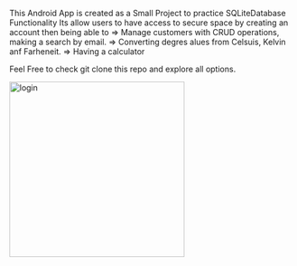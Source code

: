 This Android App is created as a Small Project to practice SQLiteDatabase Functionality
Its allow users to have access to secure space by creating an account then being able to
=> Manage customers with CRUD operations, making a search by email.
=> Converting degres alues from Celsuis, Kelvin anf Farheneit.
=> Having a calculator

Feel Free to check git clone this repo and explore all options.

<img width="310" alt="login" src="https://github.com/Abderrahmane-Haberchid/MiniProject_Android-SQLite/assets/145846157/bbc8d8e7-fe35-49b9-a6f1-ca388c0d98d8">
